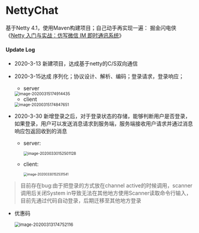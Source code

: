 # NettyChat

基于Netty 4.1，使用Maven构建项目；自己动手再实现一遍：  掘金闪电侠《[Netty 入门与实战：仿写微信 IM 即时通讯系统](https://juejin.im/book/5b4bc28bf265da0f60130116/section)》



#### Update Log

+ 2020-3-13 新建项目，达成基于netty的C/S双向通信

+ 2020-3-15达成 序列化；协议设计、解析、编码；登录请求，登录响应；

  + server

  <img src="C:\Users\27751\AppData\Roaming\Typora\typora-user-images\image-20200315174914435.png" alt="image-20200315174914435" style="zoom:74%;" />

  + client

  <img src="C:\Users\27751\AppData\Roaming\Typora\typora-user-images\image-20200315174847651.png" alt="image-20200315174847651" style="zoom:73%;" />

+ 2020-3-30 新增登录之后，对于登录状态的存储，能够判断用户是否登录，如果登录，用户可以发送消息请求到服务端，服务端接收用户请求并通过消息响应包返回收到的消息

  + server:

    <img src="C:\Users\27751\AppData\Roaming\Typora\typora-user-images\image-20200330152501128.png" alt="image-20200330152501128" style="zoom:70%;" />

  + client:

    <img src="C:\Users\27751\AppData\Roaming\Typora\typora-user-images\image-20200330152531541.png" alt="image-20200330152531541" style="zoom:60%;" />

> 目前存在bug:由于把登录的方式放在channel active的时候调用，scanner调用后关闭System in导致无法在其他地方使用Scanner读取命令行输入，目前先通过代码自动登录，后期迁移至其他地方登录



+ 优惠码

  <img src="C:\Users\27751\AppData\Roaming\Typora\typora-user-images\image-20200313174752116.png" alt="image-20200313174752116" style="zoom:80%;" />